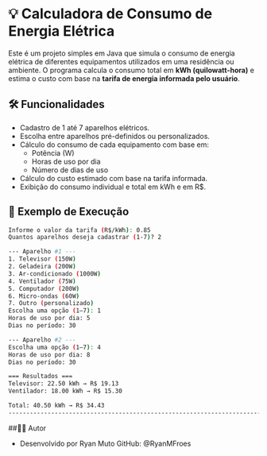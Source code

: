 # 💡 Calculadora de Consumo de Energia Elétrica

Este é um projeto simples em Java que simula o consumo de energia elétrica de diferentes equipamentos utilizados em uma residência ou ambiente. O programa calcula o consumo total em **kWh (quilowatt-hora)** e estima o custo com base na **tarifa de energia informada pelo usuário**.

## 🛠️ Funcionalidades

- Cadastro de 1 até 7 aparelhos elétricos.
- Escolha entre aparelhos pré-definidos ou personalizados.
- Cálculo do consumo de cada equipamento com base em:
  - Potência (W)
  - Horas de uso por dia
  - Número de dias de uso
- Cálculo do custo estimado com base na tarifa informada.
- Exibição do consumo individual e total em kWh e em R$.

## 📸 Exemplo de Execução

```bash
Informe o valor da tarifa (R$/kWh): 0.85
Quantos aparelhos deseja cadastrar (1-7)? 2

--- Aparelho #1 ---
1. Televisor (150W)
2. Geladeira (200W)
3. Ar-condicionado (1000W)
4. Ventilador (75W)
5. Computador (200W)
6. Micro-ondas (60W)
7. Outro (personalizado)
Escolha uma opção (1–7): 1
Horas de uso por dia: 5
Dias no período: 30

--- Aparelho #2 ---
Escolha uma opção (1–7): 4
Horas de uso por dia: 8
Dias no período: 30

=== Resultados ===
Televisor: 22.50 kWh → R$ 19.13  
Ventilador: 18.00 kWh → R$ 15.30

Total: 40.50 kWh → R$ 34.43
---------------------------------------------------------------------------------------
```

##👨‍💻 Autor

- Desenvolvido por Ryan Muto
GitHub: @RyanMFroes
